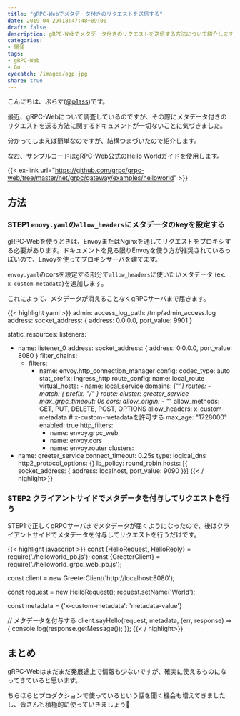 ```yaml
---
title: "gRPC-Webでメタデータ付きのリクエストを送信する"
date: 2019-04-29T18:47:48+09:00
draft: false
description: gRPC-Webでメタデータ付きのリクエストを送信する方法について紹介します。
categories:
- 開発
tags:
- gRPC-Web
- Go
eyecatch: /images/ogp.jpg
share: true
---
```



こんにちは、ぷらす([@p1ass](https://twitter.com/p1ass))です。

最近、gRPC-Webについて調査しているのですが、その際にメタデータ付きのリクエストを送る方法に関するドキュメントが一切ないことに気づきました。

分かってしまえば簡単なのですが、結構つまづいたので紹介します。

なお、サンプルコードはgRPC-Web公式のHello Worldガイドを使用します。

{{< ex-link url="https://github.com/grpc/grpc-web/tree/master/net/grpc/gateway/examples/helloworld" >}}

<!--more-->

## 方法

### STEP1 `enovy.yaml`の`allow_headers`にメタデータのkeyを設定する

gRPC-Webを使うときは、EnvoyまたはNginxを通してリクエストをプロキシする必要があります。ドキュメントを見る限りEnvoyを使う方が推奨されているっぽいので、Envoyを使ってプロキシサーバを建てます。

`envoy.yaml`のcorsを設定する部分で`allow_headers`に使いたいメタデータ (ex. `x-custom-metadata`)を追加します。

これによって、メタデータが消えることなくgRPCサーバまで届きます。

{{< highlight yaml >}}
admin:
  access_log_path: /tmp/admin_access.log
  address:
    socket_address: { address: 0.0.0.0, port_value: 9901 }

static_resources:
  listeners:
  - name: listener_0
    address:
      socket_address: { address: 0.0.0.0, port_value: 8080 }
    filter_chains:
    - filters:
      - name: envoy.http_connection_manager
        config:
          codec_type: auto
          stat_prefix: ingress_http
          route_config:
            name: local_route
            virtual_hosts:
            - name: local_service
              domains: ["*"]
              routes:
              - match: { prefix: "/" }
                route:
                  cluster: greeter_service
                  max_grpc_timeout: 0s
              cors:
                allow_origin:
                - "*"
                allow_methods: GET, PUT, DELETE, POST, OPTIONS
                allow_headers: x-custom-metadata # x-custom-metadataを許可する
                max_age: "1728000"
                enabled: true
          http_filters:
          - name: envoy.grpc_web
          - name: envoy.cors
          - name: envoy.router
  clusters:
  - name: greeter_service
    connect_timeout: 0.25s
    type: logical_dns
    http2_protocol_options: {}
    lb_policy: round_robin
    hosts: [{ socket_address: { address: localhost, port_value: 9090 }}]
{{< / highlight>}}

### STEP2 クライアントサイドでメタデータを付与してリクエストを行う

STEP1で正しくgRPCサーバまでメタデータが届くようになったので、後はクライアントサイドでメタデータを付与してリクエストを行うだけです。

{{< highlight javascript >}}
const {HelloRequest, HelloReply} = require('./helloworld_pb.js');
const {GreeterClient} = require('./helloworld_grpc_web_pb.js');

const client = new GreeterClient('http://localhost:8080');

const request = new HelloRequest();
request.setName('World');

const metadata = {'x-custom-metadata': 'metadata-value'}

// メタデータを付与する
client.sayHello(request, metadata, (err, response) => {
  console.log(response.getMessage());
});
{{< / highlight>}}

## まとめ

gRPC-Webはまだまだ発展途上で情報も少ないですが、確実に使えるものになってきていると思います。

ちらほらとプロダクションで使っているという話を聞く機会も増えてきましたし、皆さんも積極的に使っていきましょう💪
